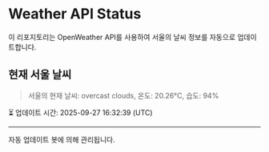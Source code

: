 
# Weather API Status

이 리포지토리는 OpenWeather API를 사용하여 서울의 날씨 정보를 자동으로 업데이트합니다.

## 현재 서울 날씨
> 서울의 현재 날씨: overcast clouds, 온도: 20.26°C, 습도: 94%

⏳ 업데이트 시간: 2025-09-27 16:32:39 (UTC)

---
자동 업데이트 봇에 의해 관리됩니다.
